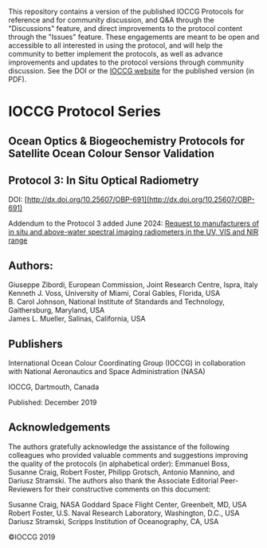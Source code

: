 This repository contains a version of the published IOCCG Protocols for reference and for community discussion, and Q&A through the "Discussions" feature, and direct improvements to the protocol content through the "Issues" feature. These engagements are meant to be open and accessible to all interested in using the protocol, and will help the community to better implement the protocols, as well as advance improvements and updates to the protocol versions through community discussion. See the DOI or the [IOCCG website](https://ioccg.org/what-we-do/ioccg-publications/ioccg-protocols/) for the published version (in PDF). 

# IOCCG Protocol Series	
## Ocean Optics & Biogeochemistry Protocols for Satellite Ocean Colour Sensor Validation
## Protocol 3: In Situ Optical Radiometry

DOI: [http://dx.doi.org/10.25607/OBP-691](http://dx.doi.org/10.25607/OBP-691)

Addendum to the Protocol 3 added June 2024: [Request to manufacturers of in situ and above-water spectral imaging radiometers in the UV, VIS and NIR range](https://ioccg.org/wp-content/uploads/2024/06/joint-inter-agency-request-to-manufacturers_v4.pdf)

## Authors:
Giuseppe Zibordi, European Commission, Joint Research Centre, Ispra, Italy  
Kenneth J. Voss, University of Miami, Coral Gables, Florida, USA  
B. Carol Johnson, National Institute of Standards and Technology, Gaithersburg, Maryland, USA  
James L. Mueller, Salinas, California, USA  

## Publishers
International Ocean Colour Coordinating Group (IOCCG) in collaboration with National Aeronautics and Space Administration (NASA)

IOCCG, Dartmouth, Canada

Published: December 2019

## Acknowledgements
The authors gratefully acknowledge the assistance of the following colleagues who provided valuable comments and suggestions improving the quality of the protocols (in alphabetical order): Emmanuel Boss, Susanne Craig, Robert Foster, Philipp Grotsch, Antonio Mannino, and Dariusz Stramski. The authors also thank the Associate Editorial Peer-Reviewers for their constructive comments on this document:

Susanne Craig, NASA Goddard Space Flight Center, Greenbelt, MD, USA  
Robert Foster, U.S. Naval Research Laboratory, Washington, D.C., USA  
Dariusz Stramski, Scripps Institution of Oceanography, CA, USA  

©IOCCG 2019